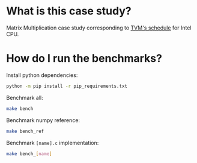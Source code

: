 # What is this case study?

Matrix Multiplication case study corresponding to [TVM's schedule](https://tvm.apache.org/docs/how_to/optimize_operators/opt_gemm.html) for Intel CPU.

# How do I run the benchmarks?

Install python dependencies:
```sh
python -m pip install -r pip_requirements.txt 
```

Benchmark all:
```sh
make bench
```

Benchmark numpy reference:
```sh
make bench_ref
```

Benchmark `[name].c` implementation:
```sh
make bench_[name]
```